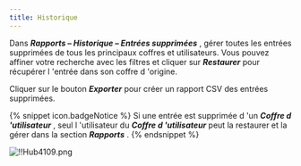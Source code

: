 ```yaml
---
title: Historique
---
```

Dans ***Rapports – Historique – Entrées supprimées*** , gérer toutes les entrées supprimées de tous les principaux coffres et utilisateurs. Vous pouvez affiner votre recherche avec les filtres et cliquer sur ***Restaurer*** pour récupérer l 'entrée dans son coffre d 'origine.  

Cliquer sur le bouton ***Exporter*** pour créer un rapport CSV des entrées supprimées.  

{% snippet icon.badgeNotice %} 
Si une entrée est supprimée d 'un ***Coffre d 'utilisateur*** , seul l 'utilisateur du ***Coffre d 'utilisateur*** peut la restaurer et la gérer dans la section ***Rapports*** . 
{% endsnippet %}
 
![!!Hub4109.png](https://webdevolutions.azureedge.net/docs/fr/hub/Hub4109.png) 

